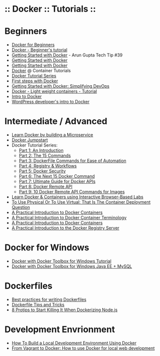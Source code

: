 ﻿:: Docker :: Tutorials ::
=========================

# Beginners

- [Docker for Beginners](https://prakhar.me/docker-curriculum/)
- [Docker - Beginner's tutorial](https://blog.talpor.com/2015/01/docker-beginners-tutorial/)
- [Getting Started with Docker](http://blog.arungupta.me/getting-started-with-docker/) - Arun Gupta Tech Tip #39
- [Getting Started with Docker](https://scotch.io/tutorials/getting-started-with-docker)
- [Getting Started with Docker](https://serversforhackers.com/getting-started-with-docker)
- [Docker](http://www.containertutorials.com/) @ Container Tutorials
- [Docker Tutorial Series](https://rominirani.com/docker-tutorial-series-a7e6ff90a023#.h2pctnoml)
- [First steps with Docker](http://www.alexecollins.com/first-steps-with-docker/)
- [Getting Started with Docker: Simplifying DevOps](https://www.toptal.com/devops/getting-started-with-docker-simplifying-devops)
- [Docker - Light weight containers - Tutorial](http://www.vogella.com/tutorials/Docker/article.html)
- [Intro to Docker](https://thoughtbot.com/upcase/videos/intro-to-docker)
- [WordPress developer's intro to Docker](https://codeable.io/wordpress-developers-intro-docker/)

# Intermediate / Advanced

- [Learn Docker by building a Microservice](http://www.dwmkerr.com/learn-docker-by-building-a-microservice/)
- [Docker Jumpstart](http://odewahn.github.io/docker-jumpstart/)
- Docker Tutorial Series:
    - [Part 1: An Introduction](http://blog.flux7.com/blogs/docker/docker-tutorial-series-part-1-an-introduction)
    - [Part 2: The 15 Commands](http://blog.flux7.com/blogs/docker/docker-tutorial-series-part-2-the-15-commands)
    - [Part 3: DockerFile Commands for Ease of Automation](http://blog.flux7.com/blogs/docker/docker-tutorial-series-part-3-automation-is-the-word-using-dockerfile)
    - [Part 4: Registry & Workflows](http://blog.flux7.com/blogs/docker/docker-tutorial-series-part-4-registry-workflows)
    - [Part 5: Docker Security](http://blog.flux7.com/blogs/docker/docker-tutorial-series-part-5-docker-security)
    - [Part 6: The Next 15 Docker Command](http://blog.flux7.com/blogs/docker/docker-commands)
    - [Part 7: Ultimate Guide for Docker APIs](http://blog.flux7.com/blogs/docker/docker-tutorial-series-part-7-ultimate-guide-for-docker-apis)
    - [Part 8: Docker Remote API](http://blog.flux7.com/blogs/docker/docker-tutorial-series-part-8-docker-remote-api)
    - [Part 9: 10 Docker Remote API Commands for Images](http://blog.flux7.com/blogs/docker/docker-tutorial-series-part-9-10-docker-remote-api-commands-for-images)
- [Learn Docker & Containers using Interactive Browser-Based Labs](https://www.katacoda.com/courses/docker)
- [To Use Physical Or To Use Virtual: That Is The Container Deployment Question](https://blog.docker.com/2016/04/physical-virtual-container-deployment/)
- [A Practical Introduction to Docker Containers](http://developers.redhat.com/blog/2014/05/15/practical-introduction-to-docker-containers/)
- [A Practical Introduction to Docker Container Terminology](https://developers.redhat.com/blog/2016/01/13/a-practical-introduction-to-docker-container-terminology/)
- [A Practical Introduction to Docker Containers](http://crunchtools.com/a-practical-introduction-to-docker-containers/)
- [A Practical Introduction to the Docker Registry Server](http://crunchtools.com/practical-docker-registry/)

# Docker for Windows

- [Docker with Docker Toolbox for Windows Tutorial](https://github.com/burrsutter/docker_tutorial)
- [Docker with Docker Toolbox for Windows Java EE + MySQL](https://github.com/burrsutter/docker_mysql_tutorial)

# Dockerfiles

- [Best practices for writing Dockerfiles](https://docs.docker.com/engine/userguide/eng-image/dockerfile_best-practices/)
- [Dockerfile Tips and Tricks](https://dzone.com/articles/dockerfile-tips-and-tricks)
- [8 Protips to Start Killing It When Dockerizing Node.js](https://nodesource.com/blog/8-protips-to-start-killing-it-when-dockerizing-node-js)

# Development Envrionment

- [How To Build a Local Development Environment Using Docker](http://www.masterzendframework.com/docker-development-environment/)
- [From Vagrant to Docker: How to use Docker for local web development](http://tech.osteel.me/posts/2015/12/18/from-vagrant-to-docker-how-to-use-docker-for-local-web-development.html)
